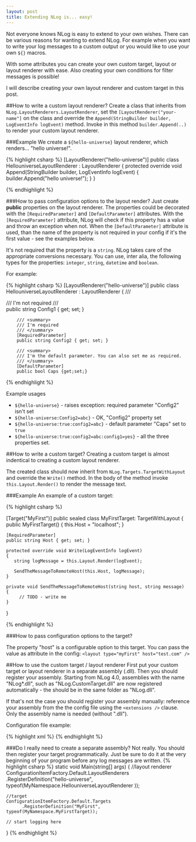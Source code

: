 ```yaml
---
layout: post
title: Extending NLog is... easy!
---
```




Not everyone knows NLog is easy to extend to your own wishes. 
There can be various reasons for wanting to extend NLog. 
For example when you want to write your log messages to a custom output or you would like to use your own `${}` macros. 

With some attributes you can create your own custom target, layout or layout renderer with ease. 
Also creating your own conditions for filter messages is possible!

I will describe creating your own layout renderer and custom target in this post.


##How to write a custom layout renderer?
Create a class that inherits from `NLog.LayoutRenderers.LayoutRenderer`, set the `[LayoutRenderer("your-name"]` on the class and override the `Append(StringBuilder builder, LogEventInfo logEvent)` method. 
Invoke in this method `builder.Append(..)` to render your custom layout renderer.

###Example
We create a `${hello-universe}` layout renderer, which renders... "hello universe!".

{% highlight csharp %}
[LayoutRenderer("hello-universe")]
public class HellouniverseLayoutRenderer : LayoutRenderer
{
    protected override void Append(StringBuilder builder, LogEventInfo logEvent)
    {
        builder.Append("hello universe!");
    }
}


{% endhighlight %}

###How to pass configuration options to the layout render?
Just create **public** properties on the layout renderer. The properties could be decorated with the `[RequiredParameter]` and `[DefaultParameter]` attributes. 
With the `[RequiredParameter]` attribute, NLog will check if this property has a value and throw an exception when not. When the  `[DefaultParameter]` attribute is used, than the name of the property is not required in your config if it's the first value - see the examples below. 

It's not required that the property is a `string`.
NLog takes care of the appropriate conversions necessary. You can use, inter alia, the following types for the properties: `integer`, `string`, `datetime` and `boolean`. 


For example:

{% highlight csharp %}
[LayoutRenderer("hello-universe")]
public class HellouniverseLayoutRenderer : LayoutRenderer
{
        /// <summary>
        /// I'm not required
        /// </summary>
        public string Config1 { get; set; }

        /// <summary>
        /// I'm required
        /// </summary>
        [RequiredParameter]
        public string Config2 { get; set; }

        /// <summary>
        /// I'm the default parameter. You can also set me as required.
        /// </summary>
        [DefaultParameter]
        public bool Caps {get;set;}

{% endhighlight %}

Example usages

- `${hello-universe}` - raises exception: required parameter "Config2" isn't set
- `${hello-universe:Config2=abc}` - OK, "Config2" property set
- `${hello-universe:true:config2=abc}` - default parameter "Caps" set to `true`
- `${hello-universe:true:config2=abc:config1=yes}` - all the three properties set.


##How to write a custom target?
Creating a custom target is almost indentical to creating a custom layout renderer. 

The created class should now inherit from `NLog.Targets.TargetWithLayout` and override the `Write()` method. In the body of the method invoke `this.Layout.Render()` to render the message text.

###Example
An example of a custom target:
 
{% highlight csharp %}

[Target("MyFirst")] 
public sealed class MyFirstTarget: TargetWithLayout 
{ 
    public MyFirstTarget()
    {
        this.Host = "localhost";
    }
 
    [RequiredParameter] 
    public string Host { get; set; }
 
    protected override void Write(LogEventInfo logEvent) 
    { 
       string logMessage = this.Layout.Render(logEvent); 

       SendTheMessageToRemoteHost(this.Host, logMessage); 
    } 
 
    private void SendTheMessageToRemoteHost(string host, string message) 
    { 
         // TODO - write me 
    } 
} 

{% endhighlight %}

###How to pass configuration options to the target?

The property "host" is a configurable option to this target. You can pass the value as attribute in the config: `<layout type="myFirst" host="test.com" />`


##How to use the custom target / layout renderer
First put your custom target or layout renderer in a separate assembly (.dll). Then you should register your assembly. Starting from NLog 4.0, assemblies with the name "NLog*.dll", such as "NLog.CustomTarget.dll" are now registered automatically - the should be in the same folder as "NLog.dll".  

If that's not the case you should register your assembly manually: reference your assembly from the the config file using the `<extensions />` clause. Only the assembly name is needed (without ".dll"). 

Configuration file example:

{% highlight xml %}
<nlog> 
  <extensions> 
    <add assembly="MyAssembly"/> 
  </extensions> 
  <targets> 
    <target name="a1" type="MyFirst" host="localhost"/> 
    <target name="f1" type="file"  layout="${longdate} ${hello-universe}" 
            fileName="${basedir}/logs/logfile.log" />
  </targets> 
  <rules> 
    <logger name="*" minLevel="Info" appendTo="a1"/> 
    <logger name="*" minLevel="Info" appendTo="f1"/> 
  </rules> 
</nlog>
{% endhighlight %}


###Do I really need to create a separate assembly?
Not really. You should then register your target programmatically. Just be sure to do it at the very beginning of your program before any log messages are written. 
{% highlight csharp %}
static void Main(string[] args) 
{ 
    //layout renderer
    ConfigurationItemFactory.Default.LayoutRenderers
          .RegisterDefinition("hello-universe", typeof(MyNamespace.HellouniverseLayoutRenderer ));

    //target
    ConfigurationItemFactory.Default.Targets
          .RegisterDefinition("MyFirst", typeof(MyNamespace.MyFirstTarget));
 
    // start logging here 
}
{% endhighlight %}



